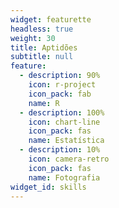 ```yaml
---
widget: featurette
headless: true
weight: 30
title: Aptidões
subtitle: null
feature:
  - description: 90%
    icon: r-project
    icon_pack: fab
    name: R
  - description: 100%
    icon: chart-line
    icon_pack: fas
    name: Estatística
  - description: 10%
    icon: camera-retro
    icon_pack: fas
    name: Fotografia
widget_id: skills
---
```


